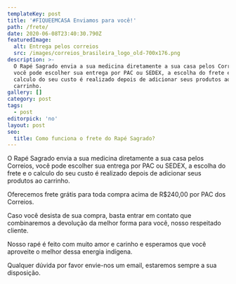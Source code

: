 ```yaml
---
templateKey: post
title: '#FIQUEEMCASA Enviamos para você!'
path: /frete/
date: 2020-06-08T23:40:30.790Z
featuredImage:
  alt: Entrega pelos correios
  src: /images/correios_brasileira_logo_old-700x176.png
description: >-
  O Rapé Sagrado envia a sua medicina diretamente a sua casa pelos Correios,
  você pode escolher sua entrega por PAC ou SEDEX, a escolha do frete e o
  calculo do seu custo é realizado depois de adicionar seus produtos ao
  carrinho.
gallery: []
category: post
tags:
  - post
editorpick: 'no'
layout: post
seo:
  title: Como funciona o frete do Rapé Sagrado?
---
```

O Rapé Sagrado envia a sua medicina diretamente a sua casa pelos Correios, você pode escolher sua entrega por PAC ou SEDEX, a escolha do frete e o calculo do seu custo é realizado depois de adicionar seus produtos ao carrinho.

Oferecemos frete grátis para toda compra acima de R$240,00 por PAC dos Correios.

Caso você desista de sua compra, basta entrar em contato que combinaremos a devolução da melhor forma para você, nosso respeitado cliente.

Nosso rapé é feito com muito amor e carinho e esperamos que você aproveite o melhor dessa energia indígena.

Qualquer dúvida por favor envie-nos um email, estaremos sempre a sua disposição.
